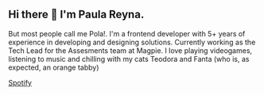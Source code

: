 ## Hi there 👋 I'm Paula Reyna.
But most people call me Pola!.
I'm a frontend developer with 5+ years of experience in developing and designing solutions. 
Currently working as the Tech Lead for the Assesments team at Magpie.
I love playing videogames, listening to music and chilling with my cats Teodora and Fanta (who is, as expected, an orange tabby)

[Spotify](https://open.spotify.com/user/polireyna?si=738b3b9cf2554d9b)
 
